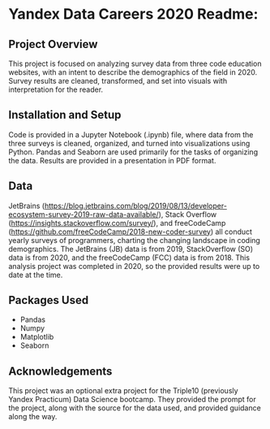 # Yandex Data Careers 2020 Readme:
## Project Overview
This project is focused on analyzing survey data from three code education websites, with an intent to describe the demographics of the field in 2020. Survey results are cleaned, transformed, and set into visuals with interpretation for the reader.
## Installation and Setup
Code is provided in a Jupyter Notebook (.ipynb) file, where data from the three surveys is cleaned, organized, and turned into visualizations using Python. Pandas and Seaborn are used primarily for the tasks of organizing the data.
Results are provided in a presentation in PDF format.
## Data
JetBrains (https://blog.jetbrains.com/blog/2019/08/13/developer-ecosystem-survey-2019-raw-data-available/), Stack Overflow (https://insights.stackoverflow.com/survey/), and freeCodeCamp (https://github.com/freeCodeCamp/2018-new-coder-survey) all conduct yearly surveys of programmers, charting the changing landscape in coding demographics. The JetBrains (JB) data is from 2019, StackOverflow (SO) data is from 2020, and the freeCodeCamp (FCC) data is from 2018. This analysis project was completed in 2020, so the provided results were up to date at the time.
## Packages Used
- Pandas
- Numpy
- Matplotlib
- Seaborn
## Acknowledgements
This project was an optional extra project for the Triple10 (previously Yandex Practicum) Data Science bootcamp. They provided the prompt for the project, along with the source for the data used, and provided guidance along the way.
